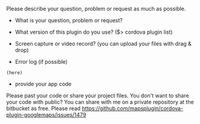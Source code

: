 Please describe your question, problem or request as much as possible.

- What is your question, problem or request?

- What version of this plugin do you use? ($> cordova plugin list)

- Screen capture or video record?
(you can upload your files with drag & drop)

- Error log (if possible)

```
(here)
```

- provide your app code

Please past your code or share your project files.
You don't want to share your code with public?
You can share with me on a private repository at the bitbucket as free.
Please read https://github.com/mapsplugin/cordova-plugin-googlemaps/issues/1479
